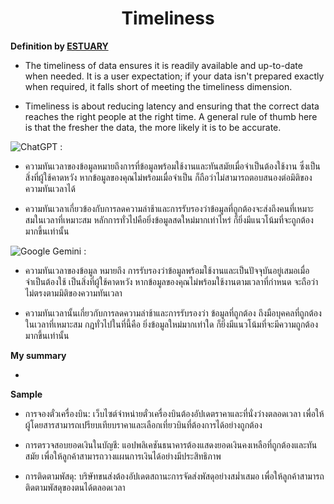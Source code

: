 <center><h1>Timeliness</h1></center>

**Definition by [ESTUARY](https://estuary.dev/data-quality/)**

- The timeliness of data ensures it is readily available and up-to-date when needed. It is a user expectation; if your data isn't prepared exactly when required, it falls short of meeting the timeliness dimension. 

- Timeliness is about reducing latency and ensuring that the correct data reaches the right people at the right time. A general rule of thumb here is that the fresher the data, the more likely it is to be accurate.

![ChatGPT](https://img.shields.io/badge/chatGPT-74aa9c?style=for-the-badge&logo=openai&logoColor=white) :

- ความทันเวลาของข้อมูลหมายถึงการที่ข้อมูลพร้อมใช้งานและทันสมัยเมื่อจำเป็นต้องใช้งาน ซึ่งเป็นสิ่งที่ผู้ใช้คาดหวัง หากข้อมูลของคุณไม่พร้อมเมื่อจำเป็น ก็ถือว่าไม่สามารถตอบสนองต่อมิติของความทันเวลาได้  

- ความทันเวลาเกี่ยวข้องกับการลดความล่าช้าและการรับรองว่าข้อมูลที่ถูกต้องจะส่งถึงคนที่เหมาะสมในเวลาที่เหมาะสม หลักการทั่วไปคือยิ่งข้อมูลสดใหม่มากเท่าไหร่ ก็ยิ่งมีแนวโน้มที่จะถูกต้องมากขึ้นเท่านั้น

![Google Gemini](https://img.shields.io/badge/google%20gemini-8E75B2?style=for-the-badge&logo=google%20gemini&logoColor=white)  :

- ความทันเวลาของข้อมูล หมายถึง การรับรองว่าข้อมูลพร้อมใช้งานและเป็นปัจจุบันอยู่เสมอเมื่อจำเป็นต้องใช้ เป็นสิ่งที่ผู้ใช้คาดหวัง หากข้อมูลของคุณไม่พร้อมใช้งานตามเวลาที่กำหนด จะถือว่าไม่ตรงตามมิติของความทันเวลา

- ความทันเวลานั้นเกี่ยวกับการลดความล่าช้าและการรับรองว่า ข้อมูลที่ถูกต้อง ถึงมือบุคคลที่ถูกต้องในเวลาที่เหมาะสม กฎทั่วไปในที่นี้คือ ยิ่งข้อมูลใหม่มากเท่าใด ก็ยิ่งมีแนวโน้มที่จะมีความถูกต้องมากขึ้นเท่านั้น

**My summary**

- 

**Sample**

- การจองตั๋วเครื่องบิน: เว็บไซต์จำหน่ายตั๋วเครื่องบินต้องอัปเดตราคาและที่นั่งว่างตลอดเวลา เพื่อให้ผู้โดยสารสามารถเปรียบเทียบราคาและเลือกเที่ยวบินที่ต้องการได้อย่างถูกต้อง

- การตรวจสอบยอดเงินในบัญชี: แอปพลิเคชันธนาคารต้องแสดงยอดเงินคงเหลือที่ถูกต้องและทันสมัย เพื่อให้ลูกค้าสามารถวางแผนการเงินได้อย่างมีประสิทธิภาพ

- การติดตามพัสดุ: บริษัทขนส่งต้องอัปเดตสถานะการจัดส่งพัสดุอย่างสม่ำเสมอ เพื่อให้ลูกค้าสามารถติดตามพัสดุของตนได้ตลอดเวลา


